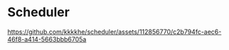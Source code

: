 # Scheduler
https://github.com/kkkkhe/scheduler/assets/112856770/c2b794fc-aec6-46f8-a414-5663bbb6705a

